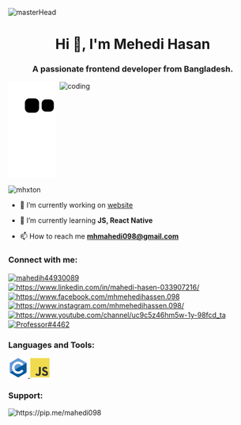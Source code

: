 ![masterHead](https://camo.githubusercontent.com/ba9f3bd30647e352a3f5e1e45eb45c6ec7bad6155cd16aaedf4a426738da0ca5/68747470733a2f2f696e646f616e616c79746963612e636f6d2f7374617469632f696d616765732f62616e6e6572722e676966)
<h1 align="center">Hi 👋, I'm Mehedi Hasan</h1>
<h3 align="center">A passionate frontend developer from Bangladesh.</h3>
<img align="right" alt="coding" width="400" src="https://www.lambdatest.com/resources/images/news24.gif">
<img align="down" alt="coding width="600 src="https://raw.githubusercontent.com/rafaballerini/rafaballerini/output/github-contribution-grid-snake.svg">

<p align="left"> <img src="https://komarev.com/ghpvc/?username=mhxton&label=Profile%20views&color=0e75b6&style=flat" alt="mhxton" /> </p>

- 🔭 I’m currently working on [website](https://bangladesh.mahedi098.repl.co/)

- 🌱 I’m currently learning **JS, React Native**

- 📫 How to reach me **mhmahedi098@gmail.com**

<h3 align="left">Connect with me:</h3>
<p align="left">
<a href="https://twitter.com/mahedih44930089" target="blank"><img align="center" src="https://raw.githubusercontent.com/rahuldkjain/github-profile-readme-generator/master/src/images/icons/Social/twitter.svg" alt="mahedih44930089" height="30" width="40" /></a>
<a href="https://linkedin.com/in/https://www.linkedin.com/in/mahedi-hasen-033907216/" target="blank"><img align="center" src="https://raw.githubusercontent.com/rahuldkjain/github-profile-readme-generator/master/src/images/icons/Social/linked-in-alt.svg" alt="https://www.linkedin.com/in/mahedi-hasen-033907216/" height="30" width="40" /></a>
<a href="https://fb.com/https://www.facebook.com/mhmehedihassen.098" target="blank"><img align="center" src="https://raw.githubusercontent.com/rahuldkjain/github-profile-readme-generator/master/src/images/icons/Social/facebook.svg" alt="https://www.facebook.com/mhmehedihassen.098" height="30" width="40" /></a>
<a href="https://instagram.com/https://www.instagram.com/mhmehedihassen.098/" target="blank"><img align="center" src="https://raw.githubusercontent.com/rahuldkjain/github-profile-readme-generator/master/src/images/icons/Social/instagram.svg" alt="https://www.instagram.com/mhmehedihassen.098/" height="30" width="40" /></a>
<a href="https://www.youtube.com/c/https://www.youtube.com/channel/uc9c5z46hm5w-1y-98fcd_ta" target="blank"><img align="center" src="https://raw.githubusercontent.com/rahuldkjain/github-profile-readme-generator/master/src/images/icons/Social/youtube.svg" alt="https://www.youtube.com/channel/uc9c5z46hm5w-1y-98fcd_ta" height="30" width="40" /></a>
<a href="https://discord.gg/Professor#4462" target="blank"><img align="center" src="https://raw.githubusercontent.com/rahuldkjain/github-profile-readme-generator/master/src/images/icons/Social/discord.svg" alt="Professor#4462" height="30" width="40" /></a>
</p>

<h3 align="left">Languages and Tools:</h3>
<p align="left"> <a href="https://www.cprogramming.com/" target="_blank" rel="noreferrer"> <img src="https://raw.githubusercontent.com/devicons/devicon/master/icons/c/c-original.svg" alt="c" width="40" height="40"/> </a> <a href="https://developer.mozilla.org/en-US/docs/Web/JavaScript" target="_blank" rel="noreferrer"> <img src="https://raw.githubusercontent.com/devicons/devicon/master/icons/javascript/javascript-original.svg" alt="javascript" width="40" height="40"/> </a> </p>

<h3 align="left">Support:</h3>
<p><a href="https://ko-fi.com/https://pip.me/mahedi098"> <img align="left" src="https://cdn.ko-fi.com/cdn/kofi3.png?v=3" height="50" width="210" alt="https://pip.me/mahedi098" /></a></p><br><br>
<p><a href="https://raw.githubusercontent.com/rafaballerini/rafaballerini/output/github-contribution-grid-snake.svg
">
